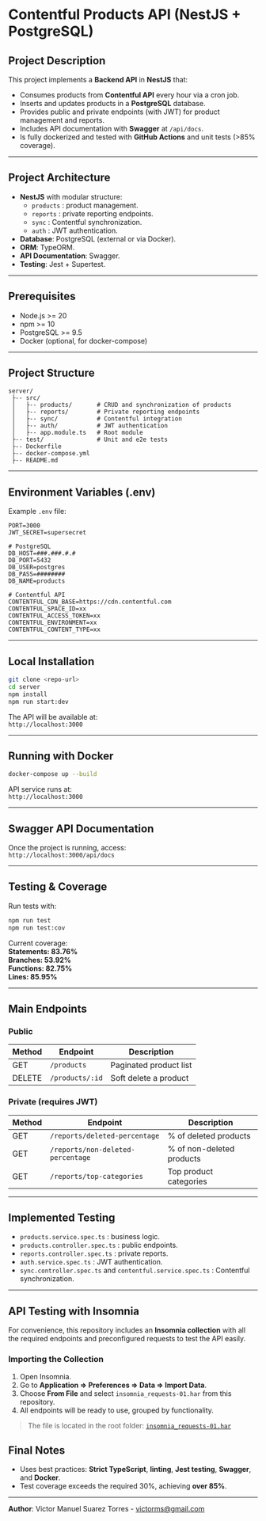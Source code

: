 # Contentful Products API (NestJS + PostgreSQL)

## Project Description
This project implements a **Backend API** in **NestJS** that:
- Consumes products from **Contentful API** every hour via a cron job.
- Inserts and updates products in a **PostgreSQL** database.
- Provides public and private endpoints (with JWT) for product management and reports.
- Includes API documentation with **Swagger** at `/api/docs`.
- Is fully dockerized and tested with **GitHub Actions** and unit tests (>85% coverage).

---

## **Project Architecture**
- **NestJS** with modular structure:
  - `products` : product management.
  - `reports` : private reporting endpoints.
  - `sync` : Contentful synchronization.
  - `auth` : JWT authentication.
- **Database**: PostgreSQL (external or via Docker).
- **ORM**: TypeORM.
- **API Documentation**: Swagger.
- **Testing**: Jest + Supertest.

---

## **Prerequisites**
- Node.js >= 20
- npm >= 10
- PostgreSQL >= 9.5
- Docker (optional, for docker-compose)

---

## **Project Structure**
```
server/
 ├-- src/
 │   ├-- products/       # CRUD and synchronization of products
 │   ├-- reports/        # Private reporting endpoints
 │   ├-- sync/           # Contentful integration
 │   ├-- auth/           # JWT authentication
 │   ├-- app.module.ts   # Root module
 ├-- test/               # Unit and e2e tests
 ├-- Dockerfile
 ├-- docker-compose.yml
 ├-- README.md
```

---

## **Environment Variables (.env)**
Example `.env` file:

```env
PORT=3000
JWT_SECRET=supersecret

# PostgreSQL
DB_HOST=###.###.#.#
DB_PORT=5432
DB_USER=postgres
DB_PASS=########
DB_NAME=products

# Contentful API
CONTENTFUL_CDN_BASE=https://cdn.contentful.com
CONTENTFUL_SPACE_ID=xx
CONTENTFUL_ACCESS_TOKEN=xx
CONTENTFUL_ENVIRONMENT=xx
CONTENTFUL_CONTENT_TYPE=xx
```

---

## **Local Installation**
```bash
git clone <repo-url>
cd server
npm install
npm run start:dev
```

The API will be available at:  
`http://localhost:3000`

---

## **Running with Docker**
```bash
docker-compose up --build
```
API service runs at:  
`http://localhost:3000`

---

## **Swagger API Documentation**
Once the project is running, access:  
`http://localhost:3000/api/docs`

---

## **Testing & Coverage**
Run tests with:
```bash
npm run test
npm run test:cov
```
Current coverage:  
**Statements: 83.76%**  
**Branches: 53.92%**  
**Functions: 82.75%**  
**Lines: 85.95%**

---

## **Main Endpoints**

### Public
| Method | Endpoint            | Description |
|--------|----------------------|-------------|
| GET    | `/products`          | Paginated product list |
| DELETE | `/products/:id`      | Soft delete a product |

### Private (requires JWT)
| Method | Endpoint                        | Description |
|--------|----------------------------------|-------------|
| GET    | `/reports/deleted-percentage`    | % of deleted products |
| GET    | `/reports/non-deleted-percentage`| % of non-deleted products |
| GET    | `/reports/top-categories`        | Top product categories |

---

## **Implemented Testing**
- `products.service.spec.ts`  :  business logic.
- `products.controller.spec.ts`  :  public endpoints.
- `reports.controller.spec.ts`  :  private reports.
- `auth.service.spec.ts`  :  JWT authentication.
- `sync.controller.spec.ts` and `contentful.service.spec.ts`  :  Contentful synchronization.

---


## API Testing with Insomnia

For convenience, this repository includes an **Insomnia collection** with all the required endpoints and preconfigured requests to test the API easily.

### Importing the Collection
1. Open Insomnia.
2. Go to **Application => Preferences => Data => Import Data**.
3. Choose **From File** and select `insomnia_requests-01.har` from this repository.
4. All endpoints will be ready to use, grouped by functionality.

> The file is located in the root folder: [`insomnia_requests-01.har`](./insomnia_requests-01.har)


## **Final Notes**
- Uses best practices: **Strict TypeScript**, **linting**, **Jest testing**, **Swagger**, and **Docker**.
- Test coverage exceeds the required 30%, achieving **over 85%**.

---
**Author**: Victor Manuel Suarez Torres - victorms@gmail.com